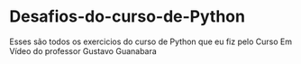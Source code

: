 # Desafios-do-curso-de-Python
 Esses são todos os exercicios do curso de Python que eu fiz pelo Curso Em Vídeo do professor Gustavo Guanabara
